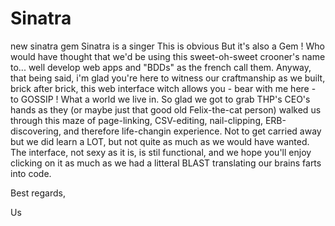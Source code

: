 # Sinatra
new sinatra gem
Sinatra is a singer
This is obvious
But it's also a Gem ! Who would have thought that we'd be using this sweet-oh-sweet crooner's name to... well develop web apps and "BDDs" as the french call them.
Anyway, that being said, i'm glad you're here to witness our craftmanship as we built, brick after brick, this web interface witch allows you - bear with me here - to GOSSIP !
What a world we live in.
So glad we got to grab THP's CEO's hands as they (or maybe just that good old Felix-the-cat person) walked us through this maze of page-linking, CSV-editing, nail-clipping, ERB-discovering, and therefore life-changin experience.
Not to get carried away but we did learn a LOT, but not quite as much as we would have wanted.
The interface, not sexy as it is, is stil functional, and we hope you'll enjoy clicking on it as much as we had a litteral BLAST translating our brains farts into code.

Best regards,

Us
